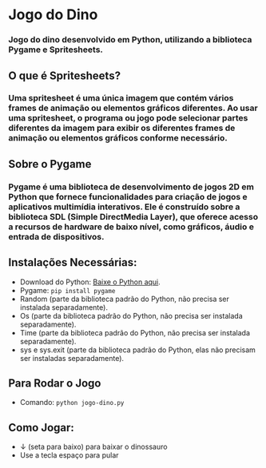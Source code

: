 # Jogo do Dino
### Jogo do dino desenvolvido em Python, utilizando a biblioteca Pygame e Spritesheets.

## O que é Spritesheets?
### Uma spritesheet é uma única imagem que contém vários frames de animação ou elementos gráficos diferentes. Ao usar uma spritesheet, o programa ou jogo pode selecionar partes diferentes da imagem para exibir os diferentes frames de animação ou elementos gráficos conforme necessário.

## Sobre o Pygame
### Pygame é uma biblioteca de desenvolvimento de jogos 2D em Python que fornece funcionalidades para criação de jogos e aplicativos multimídia interativos. Ele é construído sobre a biblioteca SDL (Simple DirectMedia Layer), que oferece acesso a recursos de hardware de baixo nível, como gráficos, áudio e entrada de dispositivos.

## Instalações Necessárias:
* Download do Python: [Baixe o Python aqui](https://www.python.org/downloads/).
* Pygame: `pip install pygame`
* Random (parte da biblioteca padrão do Python, não precisa ser instalada separadamente).
* Os (parte da biblioteca padrão do Python, não precisa ser instalada separadamente).
* Time (parte da biblioteca padrão do Python, não precisa ser instalada separadamente).
* sys e sys.exit (parte da biblioteca padrão do Python, elas não precisam ser instaladas separadamente).

## Para Rodar o Jogo
* Comando: `python jogo-dino.py`

## Como Jogar:
* ↓ (seta para baixo) para baixar o dinossauro
* Use a tecla espaço para pular